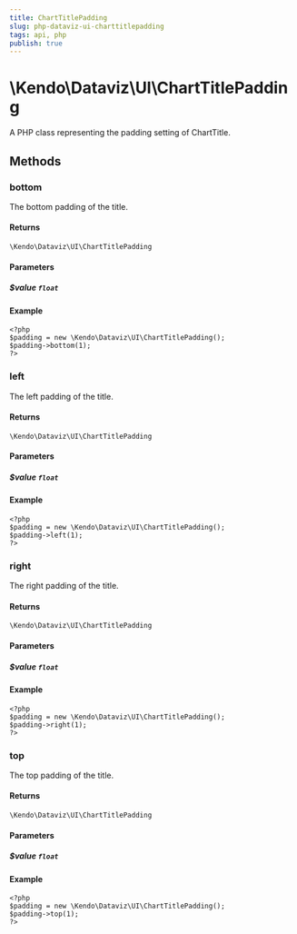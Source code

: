 ```yaml
---
title: ChartTitlePadding
slug: php-dataviz-ui-charttitlepadding
tags: api, php
publish: true
---
```


# \Kendo\Dataviz\UI\ChartTitlePadding

A PHP class representing the padding setting of ChartTitle.


## Methods

### bottom
The bottom padding of the title.

#### Returns
`\Kendo\Dataviz\UI\ChartTitlePadding`

#### Parameters

##### $value `float`



#### Example 
    <?php
    $padding = new \Kendo\Dataviz\UI\ChartTitlePadding();
    $padding->bottom(1);
    ?>

### left
The left padding of the title.

#### Returns
`\Kendo\Dataviz\UI\ChartTitlePadding`

#### Parameters

##### $value `float`



#### Example 
    <?php
    $padding = new \Kendo\Dataviz\UI\ChartTitlePadding();
    $padding->left(1);
    ?>

### right
The right padding of the title.

#### Returns
`\Kendo\Dataviz\UI\ChartTitlePadding`

#### Parameters

##### $value `float`



#### Example 
    <?php
    $padding = new \Kendo\Dataviz\UI\ChartTitlePadding();
    $padding->right(1);
    ?>

### top
The top padding of the title.

#### Returns
`\Kendo\Dataviz\UI\ChartTitlePadding`

#### Parameters

##### $value `float`



#### Example 
    <?php
    $padding = new \Kendo\Dataviz\UI\ChartTitlePadding();
    $padding->top(1);
    ?>

